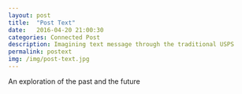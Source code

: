```yaml
---
layout: post
title:  "Post Text"
date:   2016-04-20 21:00:30
categories: Connected Post  
description: Imagining text message through the traditional USPS
permalink: postext
img: /img/post-text.jpg
---
```


<p> An exploration of the past and the future</p>